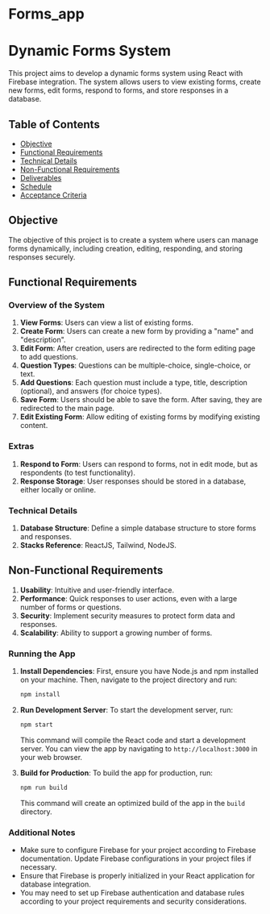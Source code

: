 # Forms_app

# Dynamic Forms System

This project aims to develop a dynamic forms system using React with Firebase integration. The system allows users to view existing forms, create new forms, edit forms, respond to forms, and store responses in a database.

## Table of Contents

- [Objective](#objective)
- [Functional Requirements](#functional-requirements)
- [Technical Details](#technical-details)
- [Non-Functional Requirements](#non-functional-requirements)
- [Deliverables](#deliverables)
- [Schedule](#schedule)
- [Acceptance Criteria](#acceptance-criteria)

## Objective

The objective of this project is to create a system where users can manage forms dynamically, including creation, editing, responding, and storing responses securely.

## Functional Requirements

### Overview of the System

1. **View Forms**: Users can view a list of existing forms.
2. **Create Form**: Users can create a new form by providing a "name" and "description".
3. **Edit Form**: After creation, users are redirected to the form editing page to add questions.
4. **Question Types**: Questions can be multiple-choice, single-choice, or text.
5. **Add Questions**: Each question must include a type, title, description (optional), and answers (for choice types).
6. **Save Form**: Users should be able to save the form. After saving, they are redirected to the main page.
7. **Edit Existing Form**: Allow editing of existing forms by modifying existing content.

### Extras

1. **Respond to Form**: Users can respond to forms, not in edit mode, but as respondents (to test functionality).
2. **Response Storage**: User responses should be stored in a database, either locally or online.

### Technical Details

1. **Database Structure**: Define a simple database structure to store forms and responses.
2. **Stacks Reference**: ReactJS, Tailwind, NodeJS.

## Non-Functional Requirements

1. **Usability**: Intuitive and user-friendly interface.
2. **Performance**: Quick responses to user actions, even with a large number of forms or questions.
3. **Security**: Implement security measures to protect form data and responses.
4. **Scalability**: Ability to support a growing number of forms.

### Running the App

1. **Install Dependencies**: First, ensure you have Node.js and npm installed on your machine. Then, navigate to the project directory and run:

   ```bash
   npm install
   ```

2. **Run Development Server**: To start the development server, run:

   ```bash
   npm start
   ```

   This command will compile the React code and start a development server. You can view the app by navigating to `http://localhost:3000` in your web browser.

3. **Build for Production**: To build the app for production, run:

   ```bash
   npm run build
   ```

   This command will create an optimized build of the app in the `build` directory.

### Additional Notes

- Make sure to configure Firebase for your project according to Firebase documentation. Update Firebase configurations in your project files if necessary.
- Ensure that Firebase is properly initialized in your React application for database integration.
- You may need to set up Firebase authentication and database rules according to your project requirements and security considerations.

